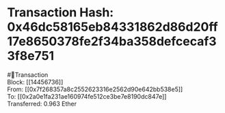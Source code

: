 
Transaction Hash: 0x46dc58165eb84331862d86d20ff17e8650378fe2f34ba358defcecaf33f8e751
====================================================================================
  
#💸Transaction  
Block: [[14456736]]  
From: [[0x7f268357a8c2552623316e2562d90e642bb538e5]]  
To: [[0x2a0e1fa231ae160974fe512ce3be7e8190dc847e]]  
Transferred: 0.963 Ether